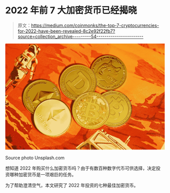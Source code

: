 # 2022 年前 7 大加密货币已经揭晓

> 原文：<https://medium.com/coinmonks/the-top-7-cryptocurrencies-for-2022-have-been-revealed-8c2e92f22fb7?source=collection_archive---------54----------------------->

![](img/b55f8e8cceab522a8f63b4ba029db8c8.png)

Source photo Unsplash.com

想知道 2022 年购买什么加密货币吗？由于有数百种数字代币可供选择，决定投资哪种加密货币是一项艰巨的任务。

为了帮助澄清空气，本文研究了 2022 年投资的七种最佳加密货币。